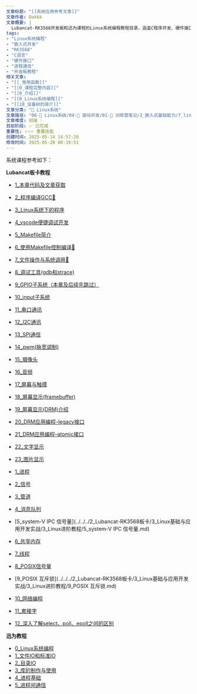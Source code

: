 ```yaml
---
文章标题: "[[系统应用参考文章]]" 
文章作者: Dakkk
文章概要: |
  Lubancat-RK3568开发板和迅为课程的Linux系统编程教程目录，涵盖C程序开发、硬件接口编程、进程通信等嵌入式Linux开发技术
tags:
- "Linux系统编程"
- "嵌入式开发"
- "RK3568"
- "C语言"
- "硬件接口"
- "进程通信"
- "开发板教程"
相关文章:
- "[[_常用函数]]"
- "[[0_课程完整内容]]"
- "[[0_介绍]]"
- "[[0_Linux系统编程]]"
- "[[10_设备树的简介]]"
文章分类: "🐧 Linux系统"
文章路径: "06-🐧 Linux系统/04-🔌 驱动开发/01-📝 训练营笔记/2_嵌入式基础能力/7_linux系统编程/系统应用参考文章.md"
文章难度: 初级 💧
目前阶段: ✅ 已完成
重要性: ⭐⭐⭐ 重要技能
创建时间: 2025-05-14 14:57:20
修改时间: 2025-05-28 00:19:51
---
```


系统课程参考如下：

**Lubancat板卡教程**
- [1_本章代码及文章获取](../../../02-💾%20Lubancat-RK3568/3_Linux基础与应用开发实战/2_使用板卡开发C程序/1_本章代码及文章获取.md)
- [2_程序编译GCC📕](../../../02-💾%20Lubancat-RK3568/3_Linux基础与应用开发实战/2_使用板卡开发C程序/2_程序编译GCC📕.md)
- [3_Linux系统下的程序](../../../02-💾%20Lubancat-RK3568/3_Linux基础与应用开发实战/2_使用板卡开发C程序/3_Linux系统下的程序.md)
- [4_vscode便捷调试开发](../../../02-💾%20Lubancat-RK3568/3_Linux基础与应用开发实战/2_使用板卡开发C程序/4_vscode便捷调试开发.md)
- [5_Makefile简介](../../../02-💾%20Lubancat-RK3568/3_Linux基础与应用开发实战/2_使用板卡开发C程序/5_Makefile简介.md)
- [6_使用Makefile控制编译📕](../../../02-💾%20Lubancat-RK3568/3_Linux基础与应用开发实战/2_使用板卡开发C程序/6_使用Makefile控制编译📕.md)
- [7_文件操作与系统调用📕](../../../02-💾%20Lubancat-RK3568/3_Linux基础与应用开发实战/2_使用板卡开发C程序/7_文件操作与系统调用📕.md)
- [8_调试工具(gdb和strace)](../../../02-💾%20Lubancat-RK3568/3_Linux基础与应用开发实战/2_使用板卡开发C程序/8_调试工具(gdb和strace).md)
- [9_GPIO子系统（本章及后续先跳过）](../../../02-💾%20Lubancat-RK3568/3_Linux基础与应用开发实战/2_使用板卡开发C程序/9_GPIO子系统（本章及后续先跳过）.md)
- [10_input子系统](../../../02-💾%20Lubancat-RK3568/3_Linux基础与应用开发实战/2_使用板卡开发C程序/10_input子系统.md)
- [11_串口通讯](../../../02-💾%20Lubancat-RK3568/3_Linux基础与应用开发实战/2_使用板卡开发C程序/11_串口通讯.md)
- [12_I2C通讯](../../../02-💾%20Lubancat-RK3568/3_Linux基础与应用开发实战/2_使用板卡开发C程序/12_I2C通讯.md)
- [13_SPI通信](../../../02-💾%20Lubancat-RK3568/3_Linux基础与应用开发实战/2_使用板卡开发C程序/13_SPI通信.md)
- [14_pwm(脉宽调制)](../../../02-💾%20Lubancat-RK3568/3_Linux基础与应用开发实战/2_使用板卡开发C程序/14_pwm(脉宽调制).md)
- [15_摄像头](../../../02-💾%20Lubancat-RK3568/3_Linux基础与应用开发实战/2_使用板卡开发C程序/15_摄像头.md)
- [16_音频](../../../02-💾%20Lubancat-RK3568/3_Linux基础与应用开发实战/2_使用板卡开发C程序/16_音频.md)
- [17_屏幕与触摸](../../../02-💾%20Lubancat-RK3568/3_Linux基础与应用开发实战/2_使用板卡开发C程序/17_屏幕与触摸.md)
- [18_屏幕显示(framebuffer)](../../../02-💾%20Lubancat-RK3568/3_Linux基础与应用开发实战/2_使用板卡开发C程序/18_屏幕显示(framebuffer).md)
- [19_屏幕显示(DRM)介绍](../../../02-💾%20Lubancat-RK3568/3_Linux基础与应用开发实战/2_使用板卡开发C程序/19_屏幕显示(DRM)介绍.md)
- [20_DRM应用编程–legacy接口](../../../02-💾%20Lubancat-RK3568/3_Linux基础与应用开发实战/2_使用板卡开发C程序/20_DRM应用编程–legacy接口.md)
- [21_DRM应用编程–atomic接口](../../../02-💾%20Lubancat-RK3568/3_Linux基础与应用开发实战/2_使用板卡开发C程序/21_DRM应用编程–atomic接口.md)
- [22_文字显示](../../../02-💾%20Lubancat-RK3568/3_Linux基础与应用开发实战/2_使用板卡开发C程序/22_文字显示.md)
- [23_图片显示](../../../02-💾%20Lubancat-RK3568/3_Linux基础与应用开发实战/2_使用板卡开发C程序/23_图片显示.md)

- [1_进程](../../../02-💾%20Lubancat-RK3568/3_Linux基础与应用开发实战/3_Linux进阶教程/1_进程.md)
- [2_信号](../../../02-💾%20Lubancat-RK3568/3_Linux基础与应用开发实战/3_Linux进阶教程/2_信号.md)
- [3_管道](../../../02-💾%20Lubancat-RK3568/3_Linux基础与应用开发实战/3_Linux进阶教程/3_管道.md)
- [4_消息队列](../../../02-💾%20Lubancat-RK3568/3_Linux基础与应用开发实战/3_Linux进阶教程/4_消息队列.md)
- [5_system-V IPC 信号量](../../../2_Lubancat-RK3568板卡/3_Linux基础与应用开发实战/3_Linux进阶教程/5_system-V IPC 信号量.md)
- [6_共享内存](../../../02-💾%20Lubancat-RK3568/3_Linux基础与应用开发实战/3_Linux进阶教程/6_共享内存.md)
- [7_线程](../../../02-💾%20Lubancat-RK3568/3_Linux基础与应用开发实战/3_Linux进阶教程/7_线程.md)
- [8_POSIX信号量](../../../02-💾%20Lubancat-RK3568/3_Linux基础与应用开发实战/3_Linux进阶教程/8_POSIX信号量.md)
- [9_POSIX 互斥锁](../../../2_Lubancat-RK3568板卡/3_Linux基础与应用开发实战/3_Linux进阶教程/9_POSIX 互斥锁.md)
- [10_网络编程](../../../02-💾%20Lubancat-RK3568/3_Linux基础与应用开发实战/3_Linux进阶教程/10_网络编程.md)
- [11_套接字](../../../02-💾%20Lubancat-RK3568/3_Linux基础与应用开发实战/3_Linux进阶教程/11_套接字.md)
- [12_深入了解select、poll、epoll之间的区别](../../../02-💾%20Lubancat-RK3568/3_Linux基础与应用开发实战/3_Linux进阶教程/12_深入了解select、poll、epoll之间的区别.md)


**迅为教程**
- [0_Linux系统编程](../../../04-🌳%20迅为课程/3_Linux上层应用编程/0_Linux系统编程.md)
- [1_文件IO和标准IO](../../../04-🌳%20迅为课程/3_Linux上层应用编程/1_文件IO和标准IO.md)
- [2_目录IO](../../../04-🌳%20迅为课程/3_Linux上层应用编程/2_目录IO.md)
- [3_库的制作与使用](../../../04-🌳%20迅为课程/3_Linux上层应用编程/3_库的制作与使用.md)
- [4_进程基础](../../../04-🌳%20迅为课程/3_Linux上层应用编程/4_进程基础.md)
- [5_进程间通信](../../../04-🌳%20迅为课程/3_Linux上层应用编程/5_进程间通信.md)